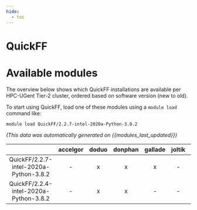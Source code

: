 ```yaml
---
hide:
  - toc
---
```


QuickFF
=======

# Available modules


The overview below shows which QuickFF installations are available per HPC-UGent Tier-2 cluster, ordered based on software version (new to old).

To start using QuickFF, load one of these modules using a `module load` command like:

```shell
module load QuickFF/2.2.7-intel-2020a-Python-3.8.2
```

*(This data was automatically generated on {{modules_last_updated}})*  

| |accelgor|doduo|donphan|gallade|joltik|shinx|
| :---: | :---: | :---: | :---: | :---: | :---: | :---: |
|QuickFF/2.2.7-intel-2020a-Python-3.8.2|-|x|x|x|-|-|
|QuickFF/2.2.4-intel-2020a-Python-3.8.2|-|x|x|-|-|-|
